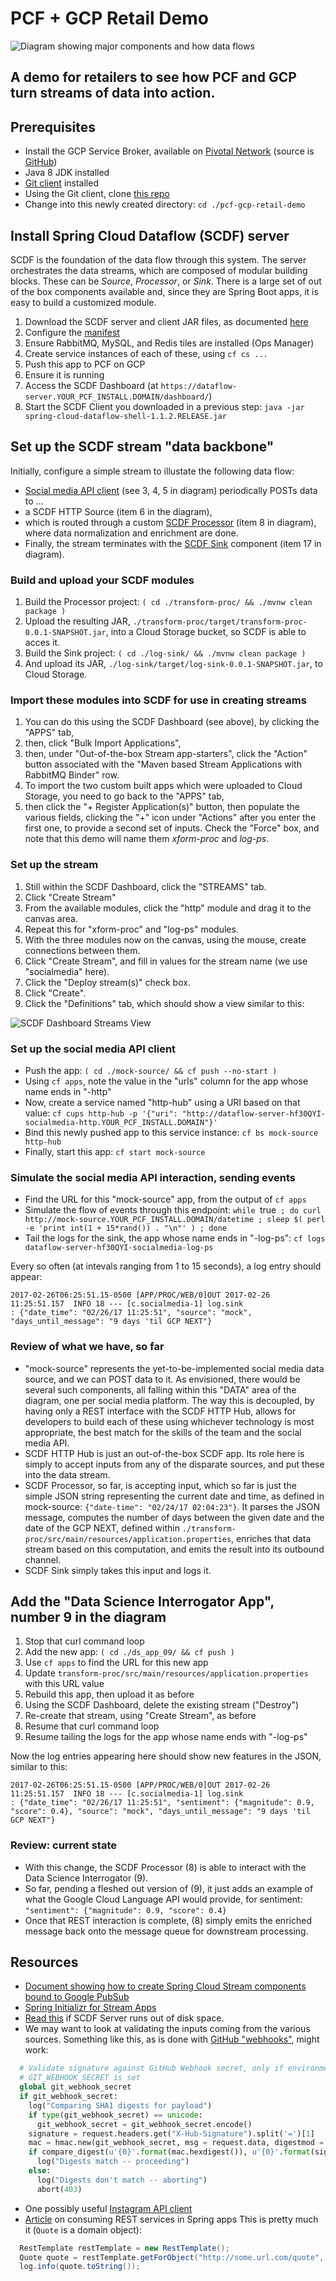 # PCF + GCP Retail Demo

![Diagram showing major components and how data flows](./images/data_flow_diagram.png)

## A demo for retailers to see how PCF and GCP turn streams of data into action. 

## Prerequisites

* Install the GCP Service Broker, available on [Pivotal Network](https://network.pivotal.io/products/gcp-service-broker/)
  (source is [GitHub](https://github.com/GoogleCloudPlatform/gcp-service-broker))
* Java 8 JDK installed
* [Git client](https://git-scm.com/downloads) installed
* Using the Git client, clone [this repo](https://github.com/mgoddard-pivotal/pcf-gcp-retail-demo)
* Change into this newly created directory: `cd ./pcf-gcp-retail-demo`

## Install Spring Cloud Dataflow (SCDF) server

SCDF is the foundation of the data flow through this system.  The server orchestrates the data streams,
which are composed of modular building blocks.  These can be _Source_, _Processor_, or _Sink_.  There
is a large set of out of the box components available and, since they are Spring Boot apps, it is easy
to build a customized module.

1. Download the SCDF server and client JAR files, as documented [here](http://docs.spring.io/spring-cloud-dataflow-server-cloudfoundry/docs/current-SNAPSHOT/reference/html/_deploying_on_cloud_foundry.html#_download_the_spring_cloud_data_flow_server_and_shell_apps)
1. Configure the [manifest](./scdf/scdf_server_manifest.yml)
1. Ensure RabbitMQ, MySQL, and Redis tiles are installed (Ops Manager)
1. Create service instances of each of these, using `cf cs ...`
1. Push this app to PCF on GCP
1. Ensure it is running
1. Access the SCDF Dashboard (at `https://dataflow-server.YOUR_PCF_INSTALL.DOMAIN/dashboard/`)
1. Start the SCDF Client you downloaded in a previous step: `java -jar spring-cloud-dataflow-shell-1.1.2.RELEASE.jar`

## Set up the SCDF stream "data backbone"
Initially, configure a simple stream to illustate the following data flow:
* [Social media API client](./mock-source) (see 3, 4, 5 in diagram) periodically POSTs data to ...
* a SCDF HTTP Source (item 6 in the diagram),
* which is routed through a custom [SCDF Processor](./transform-proc) (item 8 in diagram),
  where data normalization and enrichment are done.
* Finally, the stream terminates with the [SCDF Sink](./log-sink) component (item 17 in diagram).

### Build and upload your SCDF modules
1. Build the Processor project: `( cd ./transform-proc/ && ./mvnw clean package )`
1. Upload the resulting JAR, `./transform-proc/target/transform-proc-0.0.1-SNAPSHOT.jar`, into a Cloud Storage bucket,
   so SCDF is able to acces it.
1. Build the Sink project: `( cd ./log-sink/ && ./mvnw clean package )`
1. And upload its JAR, `./log-sink/target/log-sink-0.0.1-SNAPSHOT.jar`, to Cloud Storage.

### Import these modules into SCDF for use in creating streams
1. You can do this using the SCDF Dashboard (see above), by clicking the "APPS" tab,
1. then, click "Bulk Import Applications",
1. then, under "Out-of-the-box Stream app-starters", click the "Action" button associated with the
   "Maven based Stream Applications with RabbitMQ Binder" row.
1. To import the two custom built apps which were uploaded to Cloud Storage, you need to
   go back to the "APPS" tab,
1. then click the "+ Register Application(s)" button, then populate the various fields, clicking the
   "+" icon under "Actions" after you enter the first one, to provide a second set of inputs.  Check
   the "Force" box, and note that this demo will name them _xform-proc_ and _log-ps_.

### Set up the stream
1. Still within the SCDF Dashboard, click the "STREAMS" tab.
1. Click "Create Stream"
1. From the available modules, click the "http" module and drag it to the canvas area.
1. Repeat this for "xform-proc" and "log-ps" modules.
1. With the three modules now on the canvas, using the mouse, create connections between them.
1. Click "Create Stream", and fill in values for the stream name (we use "socialmedia" here).
1. Click the "Deploy stream(s)" check box.
1. Click "Create".
1. Click the "Definitions" tab, which should show a view similar to this:

![SCDF Dashboard Streams View](./images/http-xform-log.png)

### Set up the social media API client
* Push the app: `( cd ./mock-source/ && cf push --no-start )`
* Using `cf apps`, note the value in the "urls" column for the app whose name ends in "-http"
* Now, create a service named "http-hub" using a URI based on that value: `cf cups http-hub -p '{"uri": "http://dataflow-server-hf30QYI-socialmedia-http.YOUR_PCF_INSTALL.DOMAIN"}'`
* Bind this newly pushed app to this service instance: `cf bs mock-source http-hub`
* Finally, start this app: `cf start mock-source`

### Simulate the social media API interaction, sending events
* Find the URL for this "mock-source" app, from the output of `cf apps`
* Simulate the flow of events through this endpoint: `while `true` ; do curl http://mock-source.YOUR_PCF_INSTALL.DOMAIN/datetime ; sleep $( perl -e 'print int(1 + 15*rand()) . "\n"' ) ; done`
* Tail the logs for the sink, the app whose name ends in "-log-ps": `cf logs dataflow-server-hf30QYI-socialmedia-log-ps`

Every so often (at intevals ranging from 1 to 15 seconds), a log entry should appear:
```
2017-02-26T06:25:51.15-0500 [APP/PROC/WEB/0]OUT 2017-02-26 11:25:51.157  INFO 18 --- [c.socialmedia-1] log.sink                                 : {"date_time": "02/26/17 11:25:51", "source": "mock", "days_until_message": "9 days 'til GCP NEXT"}
```

### Review of what we have, so far
* "mock-source" represents the yet-to-be-implemented social media data source,
  and we can POST data to it. As envisioned, there would be several such components,
  all falling within this "DATA" area of the diagram, one per social media platform.
  The way this is decoupled, by having only a REST interface with the SCDF HTTP Hub,
  allows for developers to build each of these using whichever technology is most
  appropriate, the best match for the skills of the team and the social media API.
* SCDF HTTP Hub is just an out-of-the-box SCDF app.  Its role here is simply to accept
  inputs from any of the disparate sources, and put these into the data stream.
* SCDF Processor, so far, is accepting input, which so far is just the simple JSON
  string representing the current date and time, as defined in mock-source:
  `{"date-time": "02/24/17 02:04:23"}`.  It parses the JSON message, computes the
  number of days between the given date and the date of the GCP NEXT, defined within
  `./transform-proc/src/main/resources/application.properties`, enriches that data
  stream based on this computation, and emits the result into its outbound channel.
* SCDF Sink simply takes this input and logs it.

## Add the "Data Science Interrogator App", number 9 in the diagram
1. Stop that curl command loop
1. Add the new app: `( cd ./ds_app_09/ && cf push )`
1. Use `cf apps` to find the URL for this new app
1. Update `transform-proc/src/main/resources/application.properties` with this URL value
1. Rebuild this app, then upload it as before
1. Using the SCDF Dashboard, delete the existing stream ("Destroy")
1. Re-create that stream, using "Create Stream", as before
1. Resume that curl command loop
1. Resume tailing the logs for the app whose name ends with "-log-ps"

Now the log entries appearing here should show new features in the JSON, similar to this:
```
2017-02-26T06:25:51.15-0500 [APP/PROC/WEB/0]OUT 2017-02-26 11:25:51.157  INFO 18 --- [c.socialmedia-1] log.sink                                 : {"date_time": "02/26/17 11:25:51", "sentiment": {"magnitude": 0.9, "score": 0.4}, "source": "mock", "days_until_message": "9 days 'til GCP NEXT"}
```

### Review: current state
* With this change, the SCDF Processor (8) is able to interact with the Data Science Interrogator (9).
* So far, pending a fleshed out version of (9), it just adds an example of what the Google Cloud
  Language API would provide, for sentiment: `"sentiment": {"magnitude": 0.9, "score": 0.4}`
* Once that REST interaction is complete, (8) simply emits the enriched message back onto the message
  queue for downstream processing.

## Resources
* [Document showing how to create Spring Cloud Stream components bound to Google PubSub](./docs/GooglePubSubBinderandSCDF.pdf)
* [Spring Initializr for Stream Apps](http://start-scs.cfapps.io/)
* [Read this](http://docs.spring.io/spring-cloud-dataflow-server-cloudfoundry/docs/1.1.1.RELEASE/reference/htmlsingle/#getting-started-maximum-disk-quota-configuration) if SCDF Server runs out of disk space.
* We may want to look at validating the inputs coming from the various sources.
  Something like this, as is done with [GitHub "webhooks"](https://developer.github.com/webhooks/),
  might work:
```python
  # Validate signature against GitHub Webhook secret, only if environment variable
  # GIT_WEBHOOK_SECRET is set
  global git_webhook_secret
  if git_webhook_secret:
    log("Comparing SHA1 digests for payload")
    if type(git_webhook_secret) == unicode:
      git_webhook_secret = git_webhook_secret.encode()
    signature = request.headers.get("X-Hub-Signature").split('=')[1]
    mac = hmac.new(git_webhook_secret, msg = request.data, digestmod = sha1)
    if compare_digest(u'{0}'.format(mac.hexdigest()), u'{0}'.format(signature)):
      log("Digests match -- proceeding")
    else:
      log("Digests don't match -- aborting")
      abort(403)
```
* One possibly useful [Instagram API client](https://github.com/LevPasha/Instagram-API-python)
* [Article](https://spring.io/guides/gs/consuming-rest/) on consuming REST services in Spring apps
  This is pretty much it (`Quote` is a domain object):
```java
  RestTemplate restTemplate = new RestTemplate();
  Quote quote = restTemplate.getForObject("http://some.url.com/quote", Quote.class);
  log.info(quote.toString());
```

